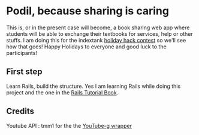 # Podil, because sharing is caring
This is, or in the present case will become, a book sharing web app
where students will be able to exchange their textbooks for services, help
or other stuffs.
I am doing this for the indextank [holiday hack contest](http://blog.indextank.com/93/holiday-hacks-indextank-heroku/)
so we'll see how that goes! Happy Holidays to everyone and good luck to the participants!

## First step
Learn Rails, build the structure.
Yes I am learning Rails while doing this project 
and the one in the [Rails Tutorial Book](http://railstutorial.org/).

## Credits
Youtube API : tmm1 for the the [YouTube-g wrapper](https://github.com/tmm1/youtube-g)
